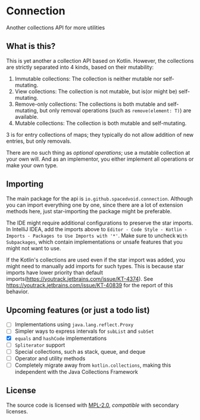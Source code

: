 # Connection

Another collections API for more utilities

## What is this?

This is yet another a collection API based on Kotlin.
However, the collections are strictly separated into 4 kinds, based on their mutability:

1. Immutable collections: The collection is neither mutable nor self-mutating.
2. View collections: The collection is not mutable, but is(or might be) self-mutating.
3. Remove-only collections: The collections is both mutable and self-mutating, but only removal operations (such as `remove(element: T)`) are available.
4. Mutable collections: The collection is both mutable and self-mutating.

3 is for entry collections of maps; they typically do not allow addition of new entries, but only removals.

There are no such thing as *optional operations*; use a mutable collection at your own will.
And as an implementor, you either implement all operations or make your own type.

## Importing

The main package for the api is `io.github.spacedvoid.connection`.
Although you can import everything one by one, since there are a lot of extension methods here,
just star-importing the package might be preferable.

The IDE might require additional configurations to preserve the star imports.
In IntelliJ IDEA, add the imports above to `Editor - Code Style - Kotlin - Imports - Packages to Use Imports with '*'`.
Make sure to uncheck `With Subpackages`, which contain implementations or unsafe features that you might not want to use.

If the Kotlin's collections are used even if the star import was added, you might need to manually add imports for such types.
This is because star imports have lower priority than default imports(https://youtrack.jetbrains.com/issue/KT-4374).
See https://youtrack.jetbrains.com/issue/KT-40839 for the report of this behavior.

## Upcoming features (or just a todo list)

- [ ] Implementations using `java.lang.reflect.Proxy`
- [ ] Simpler ways to express intervals for `subList` and `subSet`
- [x] `equals` and `hashCode` implementations
- [ ] `Spliterator` support
- [ ] Special collections, such as stack, queue, and deque
- [ ] Operator and utility methods
- [ ] Completely migrate away from `kotlin.collections`, making this independent with the Java Collections Framework

## License

The source code is licensed with [MPL-2.0](LICENSE), *compatible* with secondary licenses.
